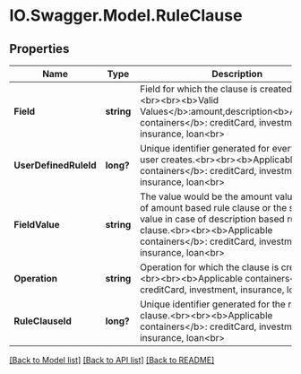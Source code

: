 # IO.Swagger.Model.RuleClause
## Properties

Name | Type | Description | Notes
------------ | ------------- | ------------- | -------------
**Field** | **string** | Field for which the clause is created.&lt;br&gt;&lt;br&gt;&lt;br&gt;&lt;b&gt;Valid Values&lt;/b&gt;:amount,description&lt;b&gt;Applicable containers&lt;/b&gt;: creditCard, investment, insurance, loan&lt;br&gt; | [optional] 
**UserDefinedRuleId** | **long?** | Unique identifier generated for every rule the user creates.&lt;br&gt;&lt;br&gt;&lt;b&gt;Applicable containers&lt;/b&gt;: creditCard, investment, insurance, loan&lt;br&gt; | [optional] 
**FieldValue** | **string** | The value would be the amount value in case of amount based rule clause or the string value in case of description based rule clause.&lt;br&gt;&lt;br&gt;&lt;b&gt;Applicable containers&lt;/b&gt;: creditCard, investment, insurance, loan&lt;br&gt; | [optional] 
**Operation** | **string** | Operation for which the clause is created.&lt;br&gt;&lt;br&gt;&lt;b&gt;Applicable containers&lt;/b&gt;: creditCard, investment, insurance, loan&lt;br&gt; | [optional] 
**RuleClauseId** | **long?** | Unique identifier generated for the rule clause.&lt;br&gt;&lt;br&gt;&lt;b&gt;Applicable containers&lt;/b&gt;: creditCard, investment, insurance, loan&lt;br&gt; | [optional] 

[[Back to Model list]](../README.md#documentation-for-models) [[Back to API list]](../README.md#documentation-for-api-endpoints) [[Back to README]](../README.md)

